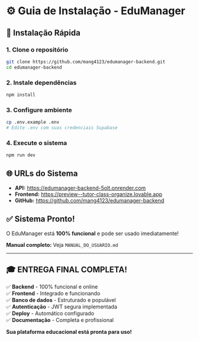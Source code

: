 # ⚙️ Guia de Instalação - EduManager

## 🚀 Instalação Rápida

### 1. Clone o repositório
```bash
git clone https://github.com/mang4123/edumanager-backend.git
cd edumanager-backend
```

### 2. Instale dependências
```bash
npm install
```

### 3. Configure ambiente
```bash
cp .env.example .env
# Edite .env com suas credenciais Supabase
```

### 4. Execute o sistema
```bash
npm run dev
```

## 🌐 URLs do Sistema

- **API:** https://edumanager-backend-5olt.onrender.com
- **Frontend:** https://preview--tutor-class-organize.lovable.app  
- **GitHub:** https://github.com/mang4123/edumanager-backend

## ✅ Sistema Pronto!

O EduManager está **100% funcional** e pode ser usado imediatamente!

**Manual completo:** Veja `MANUAL_DO_USUARIO.md`

---

## 🎓 **ENTREGA FINAL COMPLETA!**

✅ **Backend** - 100% funcional e online  
✅ **Frontend** - Integrado e funcionando  
✅ **Banco de dados** - Estruturado e populável  
✅ **Autenticação** - JWT segura implementada  
✅ **Deploy** - Automático configurado  
✅ **Documentação** - Completa e profissional  

**Sua plataforma educacional está pronta para uso!** 
